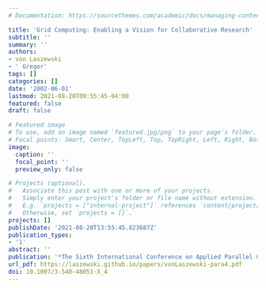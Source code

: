 ```yaml
---
# Documentation: https://sourcethemes.com/academic/docs/managing-content/

title: 'Grid Computing: Enabling a Vision for Collaborative Research'
subtitle: ''
summary: ''
authors:
- von Laszewski
- ' Gregor'
tags: []
categories: []
date: '2002-06-01'
lastmod: 2021-08-20T09:55:45-04:00
featured: false
draft: false

# Featured image
# To use, add an image named `featured.jpg/png` to your page's folder.
# Focal points: Smart, Center, TopLeft, Top, TopRight, Left, Right, BottomLeft, Bottom, BottomRight.
image:
  caption: ''
  focal_point: ''
  preview_only: false

# Projects (optional).
#   Associate this post with one or more of your projects.
#   Simply enter your project's folder or file name without extension.
#   E.g. `projects = ["internal-project"]` references `content/project/deep-learning/index.md`.
#   Otherwise, set `projects = []`.
projects: []
publishDate: '2021-08-20T13:55:45.823687Z'
publication_types:
- '1'
abstract: ''
publication: '*The Sixth International Conference on Applied Parallel Computing*'
url_pdf: https://laszewski.github.io/papers/vonLaszewski-para4.pdf
doi: 10.1007/3-540-48051-X_4
---
```

